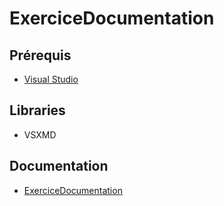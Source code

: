 <a name='assembly'></a>
# ExerciceDocumentation

## Prérequis

* [Visual Studio](https://visualstudio.microsoft.com/vs/)

## Libraries

* VSXMD

## Documentation

* [ExerciceDocumentation](ExerciceDocumentation/ExerciceDocumentation/ExerciceDocumentation/readme.md)